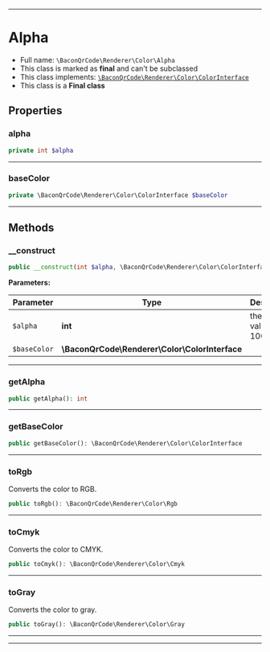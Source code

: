 ***

# Alpha





* Full name: `\BaconQrCode\Renderer\Color\Alpha`
* This class is marked as **final** and can't be subclassed
* This class implements:
[`\BaconQrCode\Renderer\Color\ColorInterface`](./ColorInterface.md)
* This class is a **Final class**



## Properties


### alpha



```php
private int $alpha
```






***

### baseColor



```php
private \BaconQrCode\Renderer\Color\ColorInterface $baseColor
```






***

## Methods


### __construct



```php
public __construct(int $alpha, \BaconQrCode\Renderer\Color\ColorInterface $baseColor): mixed
```








**Parameters:**

| Parameter | Type | Description |
|-----------|------|-------------|
| `$alpha` | **int** | the alpha value, 0 to 100 |
| `$baseColor` | **\BaconQrCode\Renderer\Color\ColorInterface** |  |




***

### getAlpha



```php
public getAlpha(): int
```











***

### getBaseColor



```php
public getBaseColor(): \BaconQrCode\Renderer\Color\ColorInterface
```











***

### toRgb

Converts the color to RGB.

```php
public toRgb(): \BaconQrCode\Renderer\Color\Rgb
```











***

### toCmyk

Converts the color to CMYK.

```php
public toCmyk(): \BaconQrCode\Renderer\Color\Cmyk
```











***

### toGray

Converts the color to gray.

```php
public toGray(): \BaconQrCode\Renderer\Color\Gray
```











***


***

